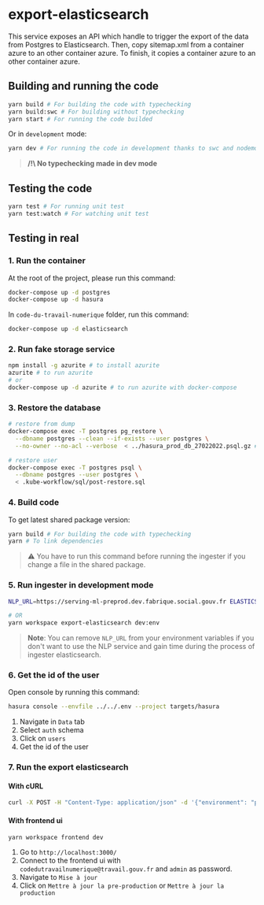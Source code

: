 # export-elasticsearch

This service exposes an API which handle to trigger the export of the data from Postgres to Elasticsearch. Then, copy sitemap.xml from a container azure to an other container azure. To finish, it copies a container azure to an other container azure.

## Building and running the code

```sh
yarn build # For building the code with typechecking
yarn build:swc # For building without typechecking
yarn start # For running the code builded
```

Or in `development` mode:

```sh
yarn dev # For running the code in development thanks to swc and nodemon
```

> **/!\ No typechecking made in dev mode**

## Testing the code

```sh
yarn test # For running unit test
yarn test:watch # For watching unit test
```

## Testing in real

### 1. Run the container

At the root of the project, please run this command:

```sh
docker-compose up -d postgres
docker-compose up -d hasura
```

In `code-du-travail-numerique` folder, run this command:

```sh
docker-compose up -d elasticsearch
```

### 2. Run fake storage service

```sh
npm install -g azurite # to install azurite
azurite # to run azurite
# or
docker-compose up -d azurite # to run azurite with docker-compose
```

### 3. Restore the database

```sh
# restore from dump
docker-compose exec -T postgres pg_restore \
  --dbname postgres --clean --if-exists --user postgres \
  --no-owner --no-acl --verbose  < ../hasura_prod_db_27022022.psql.gz # path of dump

# restore user
docker-compose exec -T postgres psql \
  --dbname postgres --user postgres \
  < .kube-workflow/sql/post-restore.sql
```

### 4. Build code

To get latest shared package version:

```sh
yarn build # For building the code with typechecking
yarn # To link dependencies
```

> :warning: You have to run this command before running the ingester if you change a file in the shared package.

### 5. Run ingester in development mode

```sh
NLP_URL=https://serving-ml-preprod.dev.fabrique.social.gouv.fr ELASTICSEARCH_URL_PREPROD="http://localhost:9200" ELASTICSEARCH_URL_PROD="http://localhost:9200" AZ_ACCOUNT_KEY_FROM="Eby8vdM02xNOcqFlqUwJPLlmEtlCDXJ1OUzFT50uSRZ6IFsuFq2UVErCz4I6tq/K1SZFPTOtr/KBHBeksoGMGw==" AZ_ACCOUNT_NAME_FROM="devstoreaccount1" AZ_URL_FROM="http://localhost:10000/devstoreaccount1" AZ_ACCOUNT_KEY_TO="Eby8vdM02xNOcqFlqUwJPLlmEtlCDXJ1OUzFT50uSRZ6IFsuFq2UVErCz4I6tq/K1SZFPTOtr/KBHBeksoGMGw==" AZ_ACCOUNT_NAME_TO="devstoreaccount1" AZ_URL_TO="http://localhost:10000/devstoreaccount1" SITEMAP_DESTINATION_CONTAINER="sitemap" SITEMAP_DESTINATION_NAME="sitemap.xml" SITEMAP_ENDPOINT="https://code.travail.gouv.fr/sitemap.xml" CDTN_ADMIN_ENDPOINT="http://localhost:8080/v1/graphql" SOURCE_CONTAINER_COPY="sitemap" DESTINATION_CONTAINER_COPY="testcopy" ELASTICSEARCH_INDEX_PREPROD="cdtn-v2" ELASTICSEARCH_INDEX_PROD="cdtn-v2" yarn workspace export-elasticsearch dev

# OR
yarn workspace export-elasticsearch dev:env
```

> **Note**: You can remove `NLP_URL` from your environment variables if you don't want to use the NLP service and gain time during the process of ingester elasticsearch.

### 6. Get the id of the user

Open console by running this command:

```sh
hasura console --envfile ../../.env --project targets/hasura
```

1. Navigate in `Data` tab
2. Select `auth` schema
3. Click on `users`
4. Get the id of the user

### 7. Run the export elasticsearch

#### With cURL

```sh
curl -X POST -H "Content-Type: application/json" -d '{"environment": "preproduction", "userId": "6ea2dd9f-8017-4375-bcfe-dbce35c600b3"}' http://localhost:8787/export # thanks to id of the user found
```

#### With frontend ui

```sh
yarn workspace frontend dev
```

1. Go to `http://localhost:3000/`
2. Connect to the frontend ui with `codedutravailnumerique@travail.gouv.fr` and `admin` as password.
3. Navigate to `Mise à jour`
4. Click on `Mettre à jour la pre-production` or `Mettre à jour la production`
